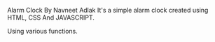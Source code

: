 Alarm Clock By Navneet Adlak
It's a simple alarm clock created using HTML, CSS And JAVASCRIPT.

Using various functions.